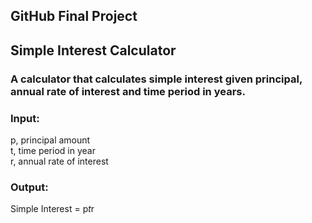 <h2>GitHub Final Project</h2>
<h2>Simple Interest Calculator</h2>
<h3>A calculator that calculates simple interest given principal, annual rate of interest and time period in years.</h3>

<h3>Input:</h3>
   p, principal amount <br>
   t, time period in year <br>
   r, annual rate of interest 
   
<h3>Output:</h3>

   Simple Interest = p*t*r
